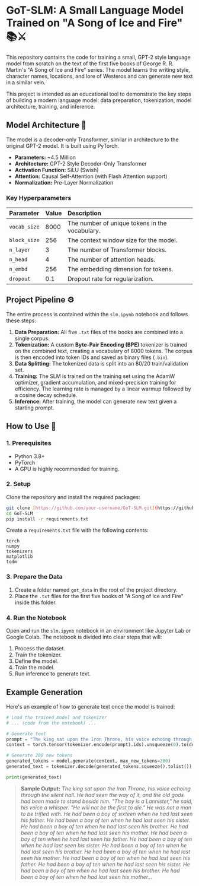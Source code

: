 # GoT-SLM: A Small Language Model Trained on "A Song of Ice and Fire" 📚⚔️

This repository contains the code for training a small, GPT-2 style language model from scratch on the text of the first five books of George R. R. Martin's "A Song of Ice and Fire" series. The model learns the writing style, character names, locations, and lore of Westeros and can generate new text in a similar vein.

This project is intended as an educational tool to demonstrate the key steps of building a modern language model: data preparation, tokenization, model architecture, training, and inference.

## Model Architecture 🤖

The model is a decoder-only Transformer, similar in architecture to the original GPT-2 model. It is built using PyTorch.

* **Parameters:** ~4.5 Million
* **Architecture:** GPT-2 Style Decoder-Only Transformer
* **Activation Function:** SiLU (Swish)
* **Attention:** Causal Self-Attention (with Flash Attention support)
* **Normalization:** Pre-Layer Normalization

### Key Hyperparameters
| Parameter | Value | Description |
| :--- | :--- | :--- |
| `vocab_size` | 8000 | The number of unique tokens in the vocabulary. |
| `block_size` | 256 | The context window size for the model. |
| `n_layer` | 3 | The number of Transformer blocks. |
| `n_head` | 4 | The number of attention heads. |
| `n_embd` | 256 | The embedding dimension for tokens. |
| `dropout` | 0.1 | Dropout rate for regularization. |

## Project Pipeline ⚙️

The entire process is contained within the `slm.ipynb` notebook and follows these steps:

1.  **Data Preparation:** All five `.txt` files of the books are combined into a single corpus.
2.  **Tokenization:** A custom **Byte-Pair Encoding (BPE)** tokenizer is trained on the combined text, creating a vocabulary of 8000 tokens. The corpus is then encoded into token IDs and saved as binary files (`.bin`).
3.  **Data Splitting:** The tokenized data is split into an 80/20 train/validation set.
4.  **Training:** The SLM is trained on the training set using the AdamW optimizer, gradient accumulation, and mixed-precision training for efficiency. The learning rate is managed by a linear warmup followed by a cosine decay schedule.
5.  **Inference:** After training, the model can generate new text given a starting prompt.

## How to Use 🚀

### 1. Prerequisites
* Python 3.8+
* PyTorch
* A GPU is highly recommended for training.

### 2. Setup

Clone the repository and install the required packages:
```bash
git clone [https://github.com/your-username/GoT-SLM.git](https://github.com/your-username/GoT-SLM.git)
cd GoT-SLM
pip install -r requirements.txt
```

Create a `requirements.txt` file with the following contents:
```
torch
numpy
tokenizers
matplotlib
tqdm
```

### 3. Prepare the Data
1.  Create a folder named `got_data` in the root of the project directory.
2.  Place the `.txt` files for the first five books of "A Song of Ice and Fire" inside this folder.

### 4. Run the Notebook
Open and run the `slm.ipynb` notebook in an environment like Jupyter Lab or Google Colab. The notebook is divided into clear steps that will:
1.  Process the dataset.
2.  Train the tokenizer.
3.  Define the model.
4.  Train the model.
5.  Run inference to generate text.

## Example Generation

Here's an example of how to generate text once the model is trained:

```python
# Load the trained model and tokenizer
# ... (code from the notebook) ...

# Generate text
prompt = "The king sat upon the Iron Throne, his voice echoing through the silent hall."
context = torch.tensor(tokenizer.encode(prompt).ids).unsqueeze(0).to(device)

# Generate 200 new tokens
generated_tokens = model.generate(context, max_new_tokens=200)
generated_text = tokenizer.decode(generated_tokens.squeeze().tolist())

print(generated_text)
```
> **Sample Output:** *The king sat upon the Iron Throne, his voice echoing through the silent hall. He had seen the way of it, and the old gods had been made to stand beside him. "The boy is a Lannister," he said, his voice a whisper. "He will not be the first to die." He was not a man to be trifled with. He had been a boy of sixteen when he had last seen his father. He had been a boy of ten when he had last seen his sister. He had been a boy of ten when he had last seen his brother. He had been a boy of ten when he had last seen his mother. He had been a boy of ten when he had last seen his father. He had been a boy of ten when he had last seen his sister. He had been a boy of ten when he had last seen his brother. He had been a boy of ten when he had last seen his mother. He had been a boy of ten when he had last seen his father. He had been a boy of ten when he had last seen his sister. He had been a boy of ten when he had last seen his brother. He had been a boy of ten when he had last seen his mother...*
